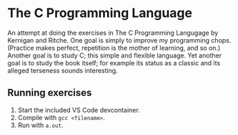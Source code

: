 # The C Programming Language

An attempt at doing the exercises in The C Programming Langugage by Kernigan and Ritche. One goal is simply to improve my programming chops. (Practice makes perfect, repetition is the mother of learning, and so on.) Another goal is to study C; this simple and flexible language. Yet another goal is to study the book itself; for example its status as a classic and its alleged terseness sounds interesting.

## Running exercises

1. Start the included VS Code devcontainer.
2. Compile with `gcc <filename>`.
3. Run with `a.out`.
